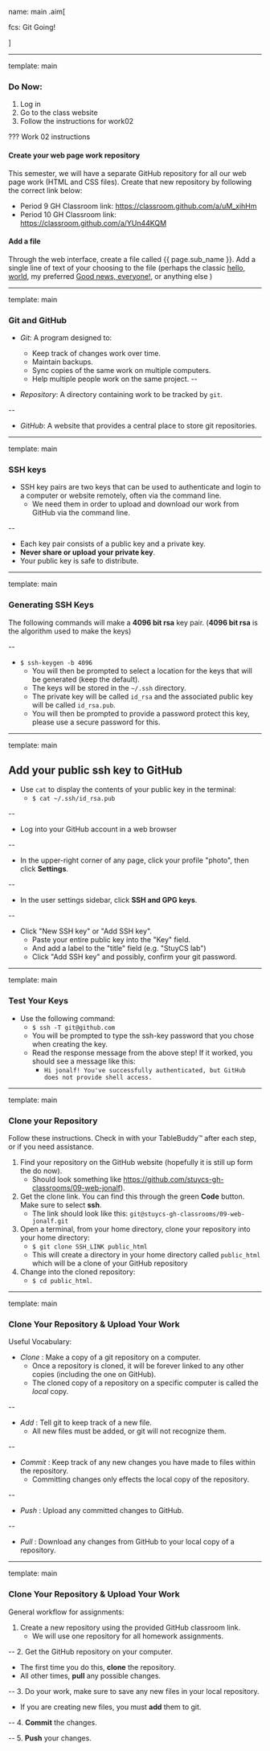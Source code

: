 name: main
.aim[<div>
  fcs: Git Going!
  </div>]

---
template: main

### Do Now:
1. Log in
2. Go to the class website
3. Follow the instructions for work02

???
Work 02 instructions
#### Create your web page work repository
This semester, we will have a separate GitHub repository for all our web page work (HTML and CSS files). Create that new repository by following the correct link below:
- Period 9 GH Classroom link: <https://classroom.github.com/a/uM_xihHm>
- Period 10 GH Classroom link: <https://classroom.github.com/a/YUn44KQM>

#### Add a file
Through the web interface, create a file called {{ page.sub_name }}. Add a single line of text of your choosing to the file (perhaps the classic [hello, world](https://classroom.github.com/a/YUn44KQM), my preferred [Good news, everyone!](https://www.youtube.com/watch?v=ZxoNhqmEsnY), or anything else )


---
template: main

### Git and GitHub

- _Git_: A program designed to:
  - Keep track of changes work over time.
  - Maintain backups.
  - Sync copies of the same work on multiple computers.
  - Help multiple people work on the same project.
--

- _Repository_: A directory containing work to be tracked by `git`.

--
- _GitHub_: A website that provides a central place to store git repositories.

---
template: main

### SSH keys
- SSH key pairs are two keys that can be used to authenticate and login to a computer or website remotely, often via the command line.
  - We need them in order to upload and download our work from GitHub via the command line.

--
- Each key pair consists of a public key and a private key.
- __Never share or upload your private key__.
- Your public key is safe to distribute.

---
template: main

### Generating SSH Keys

The following commands will make a __4096 bit rsa__ key pair. (__4096 bit rsa__ is the algorithm used to make the keys)

--
- `$ ssh-keygen -b 4096`
  - You will then be prompted to select a location for the keys that will be generated (keep the default).
  - The keys will be stored in the `~/.ssh` directory.
  - The private key will be called `id_rsa` and the associated public key will be called `id_rsa.pub`.
  - You will then be prompted to provide a password protect this key, please use a secure password for this.

---
template: main

## Add your public ssh key to GitHub

- Use `cat` to display the contents of your public key in the terminal:
  - `$ cat ~/.ssh/id_rsa.pub`

--
- Log into your GitHub account in a web browser

--
- In the upper-right corner of any page, click your profile "photo", then click __Settings__.

--
- In the user settings sidebar, click __SSH and GPG keys__.

--
- Click "New SSH key" or "Add SSH key".
  - Paste your entire public key into the "Key" field.
  - And add a label to the "title" field (e.g. "StuyCS lab")
  - Click "Add SSH key" and possibly, confirm your git password.

---
template: main

### Test Your Keys
- Use the following command:
  - `$ ssh -T git@github.com`
  - You will be prompted to type the ssh-key password that you chose when creating the key.
  - Read the response message from the above step! If it worked, you should see a message like this:
      - `Hi jonalf! You've successfully authenticated, but GitHub does not provide shell access.`

---
template: main

### Clone your Repository

Follow these instructions. Check in with your TableBuddy™ after each step, or if you need assistance.

1. Find your repository on the GitHub website (hopefully it is still up form the do now).
   - Should look something like https://github.com/stuycs-gh-classrooms/09-web-jonalf).
2. Get the clone link. You can find this through the green __Code__ button. Make sure to select __ssh__.
   - The link should look like this: `git@stuycs-gh-classrooms/09-web-jonalf.git`
3. Open a terminal, from your home directory, clone your repository into your home directory:
   - `$ git clone SSH_LINK public_html`
   - This will create a directory in your home directory called `public_html` which will be a clone of your GitHub repository
4. Change into the cloned repository:
   - `$ cd public_html`.

---
template: main

### Clone Your Repository & Upload Your Work

Useful Vocabulary:
- _Clone_ : Make a copy of a git repository on a computer.
  - Once a repository is cloned, it will be forever linked to any other copies (including the one on GitHub).
  - The cloned copy of a repository on a specific computer is called the _local_ copy.

--
- _Add_ : Tell git to keep track of a new file.
  - All new files must be added, or git will not recognize them.

--
- _Commit_ : Keep track of any new changes you have made to files within the repository.
  - Committing changes only effects the local copy of the repository.

--
- _Push_ : Upload any committed changes to GitHub.

--
- _Pull_ : Download any changes from GitHub to your local copy of a repository.

---
template: main

### Clone Your Repository & Upload Your Work

General workflow for assignments:
1. Create a new repository using the provided GitHub classroom link.
   - We will use one repository for all homework assignments.

--
2. Get the GitHub repository on your computer.
   - The first time you do this, __clone__ the repository.
   - All other times, __pull__ any possible changes.

--
3. Do your work, make sure to save any new files in your local repository.
  - If you are creating new files, you must __add__ them to git.

--
4. __Commit__ the changes.

--
5. __Push__ your changes.
